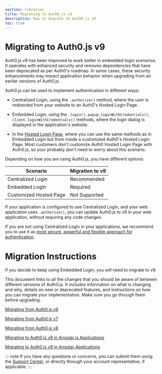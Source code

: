 ```yaml
---
section: libraries
title: Migrating to Auth0.js v9
description: How to migrate to Auth0.js v9
toc: true
---
```

# Migrating to Auth0.js v9

Auth0.js v9 has been improved to work better in embedded login scenarios. It operates with enhanced security and removes dependencies that have been deprecated as per Auth0's roadmap. In some cases, these security enhancements may impact application behavior when upgrading from an earlier versions of Auth0.js. 

Auth0.js can be used to implement authentication in different ways:

- Centralized Login, using the `.authorize()` method, where the user is redirected from your website to an Auth0's Hosted Login Page.

- Embedded Login, using the `.login()`, `popup.loginWithCredentials()`, `client.loginWithCredentials()` methods, where the login dialog is displayed in the application's website.

- In the [Hosted Login Page](/hosted-pages/login), where you can use the same methods as in Embedded Login but from inside a customized Auth0's Hosted Login Page. Most customers don't customize Auth0 Hosted Login Page with Auth0.js, so your probably don't need to worry about this scenario.

Depending on how you are using Auth0.js, you have different options:

| Scenario | Migration to v9 | 
| --- | --- | 
| Centralized Login | Recommended |
| Embedded Login | Required |
| Customized Hosted Page | Not Supported |

If your application is configured to use Centralized Login, and your web application uses `.authorize()`, you can update Auth0.js to v9 in your web application, without requiring any code changes.

If you are not using Centralized Login in your applications, we recommend you to use it as [most secure, powerful and flexible approach for authentication](/guides/login/centralized-vs-embedded). 

# Migration Instructions

If you decide to keep using Embedded Login, you will need to migrate to v9. 

This document links to all the changes that you should be aware of between different versions of Auth0.js. It includes information on what is changing and why, details on new or deprecated features, and instructions on how you can migrate your implementation. Make sure you go through them before upgrading.

[Migrating from Auth0.js v6](/libraries/auth0js/v9/migration-v6-v9)

[Migrating from Auth0.js v7](/libraries/auth0js/v9/migration-v7-v9)

[Migrating from Auth0.js v8](/libraries/auth0js/v9/migration-v8-v9)

[Migrating to Auth0.js v9 in Angular.js Applications](/libraries/auth0js/v9/migration-angularjs)

[Migrating to Auth0.js v9 in Angular Applications](/libraries/auth0js/v9/migration-angular)

::: note
If you have any questions or concerns, you can submit them using the [Support Center](${env.DOMAIN_URL_SUPPORT}), or directly through your account representative, if applicable. 
:::
